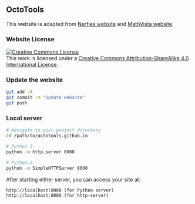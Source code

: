 ## OctoTools

This website is adapted from [Nerfies website](https://nerfies.github.io) and [MathVista website](https://mathvista.github.io).

### Website License
<a rel="license" href="http://creativecommons.org/licenses/by-sa/4.0/"><img alt="Creative Commons License" style="border-width:0" src="https://i.creativecommons.org/l/by-sa/4.0/88x31.png" /></a><br />This work is licensed under a <a rel="license" href="http://creativecommons.org/licenses/by-sa/4.0/">Creative Commons Attribution-ShareAlike 4.0 International License</a>.


### Update the website

```sh
git add -A
git commit -m "Update website"
git push
```

### Local server

```sh
# Navigate to your project directory
cd /path/to/octotools.github.io

# Python 3
python -m http.server 8000

# Python 2
python -m SimpleHTTPServer 8000
```

After starting either server, you can access your site at:

```
http://localhost:8000 (for Python server)
http://localhost:8080 (for http-server)
```
